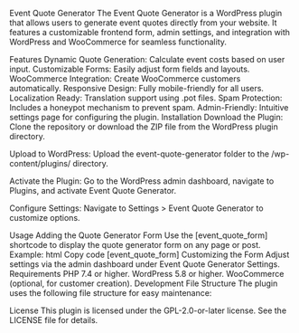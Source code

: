 Event Quote Generator
The Event Quote Generator is a WordPress plugin that allows users to generate event quotes directly from your website. It features a customizable frontend form, admin settings, and integration with WordPress and WooCommerce for seamless functionality.

Features
Dynamic Quote Generation: Calculate event costs based on user input.
Customizable Forms: Easily adjust form fields and layouts.
WooCommerce Integration: Create WooCommerce customers automatically.
Responsive Design: Fully mobile-friendly for all users.
Localization Ready: Translation support using .pot files.
Spam Protection: Includes a honeypot mechanism to prevent spam.
Admin-Friendly: Intuitive settings page for configuring the plugin.
Installation
Download the Plugin:
Clone the repository or download the ZIP file from the WordPress plugin directory.

Upload to WordPress:
Upload the event-quote-generator folder to the /wp-content/plugins/ directory.

Activate the Plugin:
Go to the WordPress admin dashboard, navigate to Plugins, and activate Event Quote Generator.

Configure Settings:
Navigate to Settings > Event Quote Generator to customize options.

Usage
Adding the Quote Generator Form
Use the [event_quote_form] shortcode to display the quote generator form on any page or post.
Example:
html
Copy code
[event_quote_form]
Customizing the Form
Adjust settings via the admin dashboard under Event Quote Generator Settings.
Requirements
PHP 7.4 or higher.
WordPress 5.8 or higher.
WooCommerce (optional, for customer creation).
Development
File Structure
The plugin uses the following file structure for easy maintenance:

License
This plugin is licensed under the GPL-2.0-or-later license. See the LICENSE file for details.

